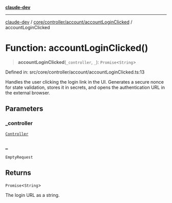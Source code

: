 [**claude-dev**](../../../../../README.md)

***

[claude-dev](../../../../../README.md) / [core/controller/account/accountLoginClicked](../README.md) / accountLoginClicked

# Function: accountLoginClicked()

> **accountLoginClicked**(`_controller`, `_`): `Promise`\<`String`\>

Defined in: src/core/controller/account/accountLoginClicked.ts:13

Handles the user clicking the login link in the UI.
Generates a secure nonce for state validation, stores it in secrets,
and opens the authentication URL in the external browser.

## Parameters

### \_controller

[`Controller`](../../../classes/Controller.md)

### \_

`EmptyRequest`

## Returns

`Promise`\<`String`\>

The login URL as a string.
